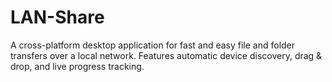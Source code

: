 # LAN-Share
A cross-platform desktop application for fast and easy file and folder transfers over a local network. Features automatic device discovery, drag & drop, and live progress tracking.

